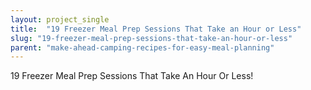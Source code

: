 ```yaml
---
layout: project_single
title:  "19 Freezer Meal Prep Sessions That Take an Hour or Less"
slug: "19-freezer-meal-prep-sessions-that-take-an-hour-or-less"
parent: "make-ahead-camping-recipes-for-easy-meal-planning"
---
```

19 Freezer Meal Prep Sessions That Take An Hour Or Less!